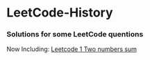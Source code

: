 # LeetCode-History
### Solutions for some LeetCode quentions
Now Including:
[Leetcode 1 Two numbers sum](https://github.com/plusgrey/LeetCode-History/blob/main/Leetcode%201%20Two%20numbers%20sum.md)

